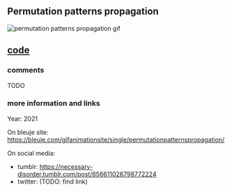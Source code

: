 ## Permutation patterns propagation

![permutation patterns propagation gif](https://bleuje.com/gifset/2021/2021_11_cyclespropagation2.gif)

## [code](https://github.com/Bleuje/processing-animations-code/blob/main/code/permutationpatternspropagation/permutationpatternspropagation.pde)

### comments

TODO

### more information and links

Year: 2021

On bleuje site: https://bleuje.com/gifanimationsite/single/permutationpatternspropagation/

On social media:
 - tumblr: https://necessary-disorder.tumblr.com/post/656611026798772224
 - twitter: (TODO: find link)
